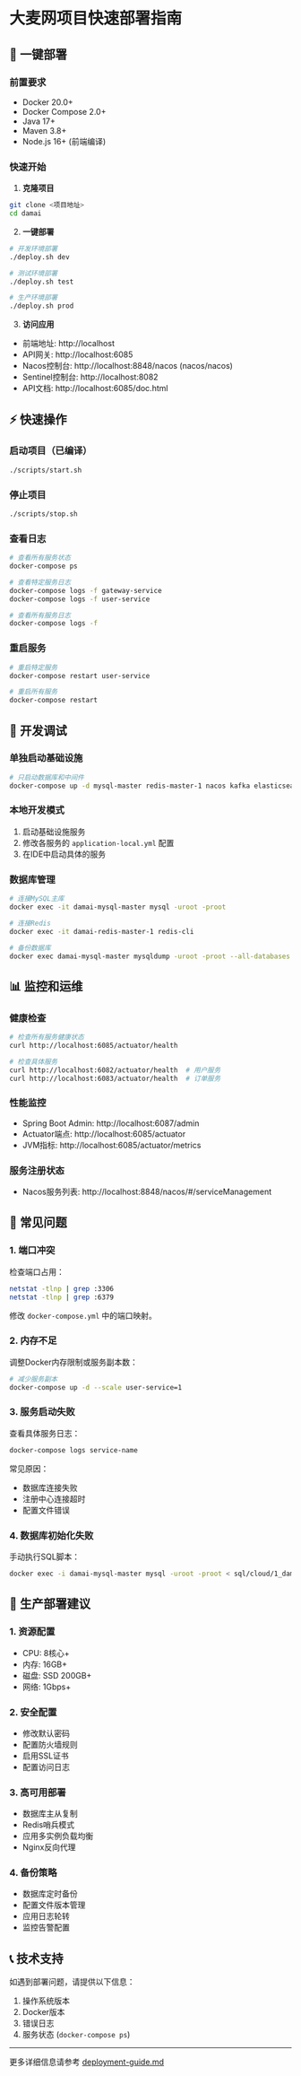 # 大麦网项目快速部署指南

## 🚀 一键部署

### 前置要求
- Docker 20.0+
- Docker Compose 2.0+
- Java 17+
- Maven 3.8+
- Node.js 16+ (前端编译)

### 快速开始

1. **克隆项目**
```bash
git clone <项目地址>
cd damai
```

2. **一键部署**
```bash
# 开发环境部署
./deploy.sh dev

# 测试环境部署
./deploy.sh test

# 生产环境部署
./deploy.sh prod
```

3. **访问应用**
- 前端地址: http://localhost
- API网关: http://localhost:6085
- Nacos控制台: http://localhost:8848/nacos (nacos/nacos)
- Sentinel控制台: http://localhost:8082
- API文档: http://localhost:6085/doc.html

## ⚡ 快速操作

### 启动项目（已编译）
```bash
./scripts/start.sh
```

### 停止项目
```bash
./scripts/stop.sh
```

### 查看日志
```bash
# 查看所有服务状态
docker-compose ps

# 查看特定服务日志
docker-compose logs -f gateway-service
docker-compose logs -f user-service

# 查看所有服务日志
docker-compose logs -f
```

### 重启服务
```bash
# 重启特定服务
docker-compose restart user-service

# 重启所有服务
docker-compose restart
```

## 🔧 开发调试

### 单独启动基础设施
```bash
# 只启动数据库和中间件
docker-compose up -d mysql-master redis-master-1 nacos kafka elasticsearch
```

### 本地开发模式
1. 启动基础设施服务
2. 修改各服务的 `application-local.yml` 配置
3. 在IDE中启动具体的服务

### 数据库管理
```bash
# 连接MySQL主库
docker exec -it damai-mysql-master mysql -uroot -proot

# 连接Redis
docker exec -it damai-redis-master-1 redis-cli

# 备份数据库
docker exec damai-mysql-master mysqldump -uroot -proot --all-databases > backup.sql
```

## 📊 监控和运维

### 健康检查
```bash
# 检查所有服务健康状态
curl http://localhost:6085/actuator/health

# 检查具体服务
curl http://localhost:6082/actuator/health  # 用户服务
curl http://localhost:6083/actuator/health  # 订单服务
```

### 性能监控
- Spring Boot Admin: http://localhost:6087/admin
- Actuator端点: http://localhost:6085/actuator
- JVM指标: http://localhost:6085/actuator/metrics

### 服务注册状态
- Nacos服务列表: http://localhost:8848/nacos/#/serviceManagement

## 🐛 常见问题

### 1. 端口冲突
检查端口占用：
```bash
netstat -tlnp | grep :3306
netstat -tlnp | grep :6379
```

修改 `docker-compose.yml` 中的端口映射。

### 2. 内存不足
调整Docker内存限制或服务副本数：
```bash
# 减少服务副本
docker-compose up -d --scale user-service=1
```

### 3. 服务启动失败
查看具体服务日志：
```bash
docker-compose logs service-name
```

常见原因：
- 数据库连接失败
- 注册中心连接超时
- 配置文件错误

### 4. 数据库初始化失败
手动执行SQL脚本：
```bash
docker exec -i damai-mysql-master mysql -uroot -proot < sql/cloud/1_damai_cloud_create_database.sql
```

## 🚀 生产部署建议

### 1. 资源配置
- CPU: 8核心+
- 内存: 16GB+
- 磁盘: SSD 200GB+
- 网络: 1Gbps+

### 2. 安全配置
- 修改默认密码
- 配置防火墙规则
- 启用SSL证书
- 配置访问日志

### 3. 高可用部署
- 数据库主从复制
- Redis哨兵模式
- 应用多实例负载均衡
- Nginx反向代理

### 4. 备份策略
- 数据库定时备份
- 配置文件版本管理
- 应用日志轮转
- 监控告警配置

## 📞 技术支持

如遇到部署问题，请提供以下信息：
1. 操作系统版本
2. Docker版本
3. 错误日志
4. 服务状态 (`docker-compose ps`)

---

更多详细信息请参考 [deployment-guide.md](deployment-guide.md)